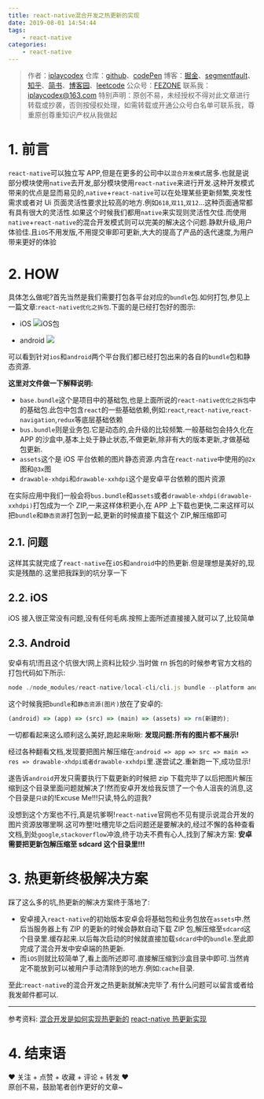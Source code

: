 ```yaml
---
title: react-native混合开发之热更新的实现
date: 2019-08-01 14:54:44
tags:
    - react-native
categories:
    - react-native
---
```


> 作者：[iplaycodex](http://iplaycodex.com)
> 仓库：[github](https://github.com/iplaycodex)、[codePen](https://codepen.io/iplaycodex)
> 博客：[掘金](https://juejin.im/user/3597257774478359)、[segmentfault](https://segmentfault.com/u/iplaycodex)、[知乎](https://www.zhihu.com/people/CallMeAllenLliu)、[简书](https://www.jianshu.com/u/9cd27f169c7e)、[博客园](https://www.cnblogs.com/)、[leetcode](https://leetcode-cn.com/u/iplaycodex/)
> 公众号：[FEZONE](http://iplaycodex.com)
> 联系我：[iplaycodex@163.com](iplaycodex@163.com)
> 特别声明：原创不易，未经授权不得对此文章进行转载或抄袭，否则按侵权处理，如需转载或开通公众号白名单可联系我，尊重原创尊重知识产权从我做起

# 1. 前言

`react-native`可以独立写 APP,但是在更多的公司中以`混合开发模式`居多.也就是说部分模块使用`native`去开发,部分模块使用`react-native`来进行开发.这种开发模式带来的优点是显而易见的,`native`+`react-native`可以在处理某些更新频繁,突发性需求或者对 Ui 页面灵活性要求比较高的地方.例如`618`,`双11`,`双12`...这种页面通常都有具有很大的灵活性.如果这个时候我们都用`native`来实现则灵活性欠佳.而使用`native`+`react-native`的混合开发模式则可以完美的解决这个问题.静默升级,用户体验佳.且`iOS`不用发版,不用提交审即可更新,大大的提高了产品的迭代速度,为用户带来更好的体验

# 2. HOW

具体怎么做呢?首先当然是我们需要打包各平台对应的`bundle`包.如何打包,参见上一篇文章:`react-native优化之拆包`.下面的是已经打包好的图示:

-   iOS
    ![iOS包](http://ww3.sinaimg.cn/large/006tNc79gy1g5k6ziz6kpj30bs04vglk.jpg)

-   android
    ![](http://ww1.sinaimg.cn/large/006tNc79gy1g5k71duwz6j30be04r0sz.jpg)

可以看到针对`ios`和`android`两个平台我们都已经打包出来的各自的`bundle`包和静态资源.

<!--more-->

**这里对文件做一下解释说明:**

-   `base.bundle`这个是项目中的基础包,也是上面所说的`react-native优化之拆包`中的基础包.此包中包含`react`的一些基础依赖,例如:`react`,`react-native`,`react-navigation`,`redux`等底层基础依赖
-   `bus.bundle`则是业务包.它是动态的,会升级的比较频繁.一般基础包会持久化在 APP 的沙盒中,基本上处于静止状态,不做更新,除非有大的版本更新,才做基础包更新.
-   `assets`这个是 iOS 平台依赖的图片静态资源.内含在`react-native`中使用的`@2x`图和`@3x`图
-   `drawable-xhdpi`和`drawable-xxhdpi`这个是安卓平台依赖的图片资源

在实际应用中我们一般会将`bus.bundle`和`assets`或者`drawable-xhdpi(drawable-xxhdpi)`打包成为一个 ZIP,一来这样体积更小,在 APP 上下载也更快,二来这样可以把`bundle`和`静态资源`打包到一起,更新的时候直接下载这个 ZIP,解压缩即可

## 2.1. 问题

这样其实就完成了`react-native`在`iOS`和`android`中的热更新.但是理想是美好的,现实是残酷的.这里把我踩到的坑分享一下

## 2.2. iOS

iOS 接入很正常没有问题,没有任何毛病.按照上面所述直接接入就可以了,比较简单

## 2.3. Android

安卓有坑!而且这个坑很大!网上资料比较少.当时做 rn 拆包的时候参考官方文档的打包代码如下所示:

```javascript
node ./node_modules/react-native/local-cli/cli.js bundle --platform android --dev false --entry-file index.js --bundle-output ./release-android/myCenter.bundle --assets-dest ./release-android/ --config bus.config.js
```

这个时候我把`bundle`和`静态资源(图片)`放在了安卓的:

```javascript
(android) => (app) => (src) => (main) => (assets) => rn(新建的);
```

一切都看起来这么顺利这么美好,跑起来瞅瞅:
**发现问题:所有的图片都不展示!**

经过各种翻看文档,发现要把图片解压缩在:`android => app => src => main => res => drawable-xhdpi或者drawable-xxhdpi`里.遂尝试之.重新跑一下,成功显示!

遂告诉`android`开发只需要执行下载更新的时候把 zip 下载完毕了以后把图片解压缩到这个目录里面问题就解决了!然而安卓开发给我反馈了一个令人沮丧的消息,这个目录是`只读`的!Excuse Me!!!只读,特么的逗我?

没想到这个方案也不行,真是坑爹啊!`react-native`官网也不见有提示说混合开发的图片资源放哪里啊.这可咋整!吐槽完毕之后问题还是要解决的,经过不懈的各种查看文档,到处`google`,`stackoverflow`冲浪,终于功夫不费有心人,找到了解决方案:
**安卓需要把更新包解压缩至 sdcard 这个目录里!!!**

# 3. 热更新终极解决方案

踩了这么多的坑,热更新的解决方案终于落地了:

-   安卓接入`react-native`的初始版本安卓会将基础包和业务包放在`assets`中.然后当服务器上有 ZIP 的更新的时候会静默自动下载 ZIP 包,解压缩至`sdcard`这个目录里.缓存起来.以后每次启动的时候就直接加载`sdcard`中的`bundle`.至此即完成了混合开发中安卓端的热更新.
-   而`iOS`则就比较简单了,看上面所述即可.直接解压缩到沙盒目录中即可.当然肯定不能放到可以被用户手动清除到的地方.例如:`cache`目录.

至此:`react-native`的混合开发之热更新就解决完毕了.有什么问题可以留言或者给我发邮件都可以.

---

参考资料:
[混合开发是如何实现热更新的](https://www.jianshu.com/p/39b9f3c3372e)
[react-native 热更新实现](https://segmentfault.com/a/1190000008744826)

# 4. 结束语

❤️ 关注 + 点赞 + 收藏 + 评论 + 转发 ❤️ <br/>原创不易，鼓励笔者创作更好的文章~

<link rel="stylesheet" href="https://unpkg.com/gitalk/dist/gitalk.css">
<script src="https://unpkg.com/gitalk@latest/dist/gitalk.min.js"></script>

<div id="gitalk-container"></div>     
<script type="text/javascript">
    var gitalk = new Gitalk({
    // gitalk的主要参数
      clientID: `e4890482436f9cd96039`,
      clientSecret: `0425bf39d0c5cdedf4ae60a72fbd7a3d58d7d99e`,
      repo: `codeCheeseIssues`,
      owner: 'wawsc5354524',
      admin: ['wawsc5354524'],
      id: 'react-native-r20n',
        });
      gitalk.render('gitalk-container');
</script>
